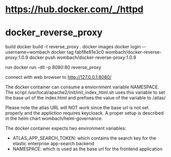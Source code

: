 # https://hub.docker.com/_/httpd

# docker_reverse_proxy

build
docker build -t reverse_proxy .
docker images
docker login --username=wombach
docker tag fabf8e81e3c0 wombach/docker-reverse-proxy:1.0.9
docker push wombach/docker-reverse-proxy:1.0.9

run
docker run -dit -p 8080:80 reverse_proxy

connect with web browser to http://127.0.0.1:8080/

The docker container can consume a enviornment variable NAMESPACE.
The script /usr/local/apache2/init/init_index_html.sh uses this variable to set the base url of the index.html and prefixes the value of the variable to /atlas/

Please note the atlas URL will NOT work since the base url is not set properly and the appliction requires keycloack. A proper setup is described in the helm chart wombach/helm-governance.

The docker container expects two environment variables:
- ATLAS_APP_SEARCH_TOKEN: which contains the search key for the elastic enterprise app-search backend
- NAMESPACE: which is used as the base url for the frontend application
